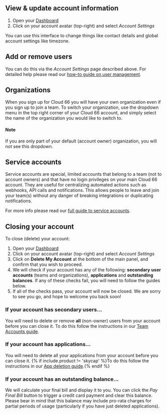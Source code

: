 
## View & update account information

1. Open your [Dashboard](https://app.cloud66.com/dashboard)
2. Click on your account avatar (top-right) and select *Account Settings*

You can use this interface to change things like contact details and global account settings like timezone. 

## Add or remove users

You can do this via the *Account Settings* page described above. For detailed help please read our [how-to guide on user management](/{{page.collection}}//account/team-accounts.html).

## Organizations

When you sign up for Cloud 66 you will have your own organization even if you sign up to join a team. To switch your organization, use the dropdown menu in the top right corner of your Cloud 66 account, and simply select the name of the organization you would like to switch to.

#### Note
<div class="notice notice-warning"><p>
If you are only part of your default (account owner) organization, you will not see this dropdown.
</p></div>

## Service accounts

Service accounts are special, limited accounts that belong to a team (not to account owners) and that have no login privileges on your main Cloud 66 account. They are useful for centralizing automated actions such as webhooks, API calls and notifications. This allows people to leave and join your team(s) without any danger of breaking integrations or duplicating notifications. 

For more info please read our [full guide to service accounts](/{{page.collection}}/account/service-accounts.html).


## Closing your account

To close (delete) your account:

1. Open your [Dashboard](https://app.cloud66.com/dashboard)
2. Click on your account avatar (top-right) and select *Account Settings*
3. Click on **Delete My Account** at the bottom of the main panel, and confirm that you wish to proceed.
4. We will check if your account has any of the following: **secondary** **user accounts** (teams and organizations), **applications** and **outstanding balances**. If any of these checks fail, you will need to follow the guides below.
5. If all of the checks pass, your account will now be closed. We are sorry to see you go, and hope to welcome you back soon!

### If your account has secondary users...

You will need to delete or remove **all** (non-owner) users from your account before you can close it. To do this follow the instructions in our [Team Accounts guide](/{{page.collection}}/account/team-accounts.html#deleting-user-accounts--teams). 

### If your account has applications...

You will need to delete all your applications from your account before you can close it. {% if include.product != 'skycap' %}To do this follow the instructions in our [App deletion guide](/{{page.collection}}/the-basics/adding-updating-deleting.html#deleting-an-application).{% endif %}

### If your account has an outstanding balance...

We will calculate your final bill and display it to you. You can click the *Pay Final Bill* button to trigger a credit card payment and clear this balance. Please bear in mind that this balance may include pro-rata charges for partial periods of usage (particularly if you have just deleted applications).

